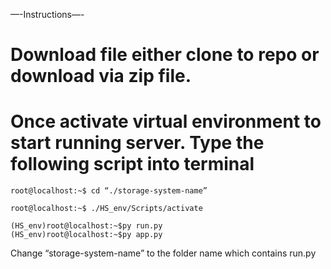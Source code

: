 —-Instructions—-
# Download file either clone to repo or download via zip file. 
# Once activate virtual environment to start running server. Type the following script into terminal

```console
root@localhost:~$ cd “./storage-system-name”

root@localhost:~$ ./HS_env/Scripts/activate

(HS_env)root@localhost:~$py run.py
(HS_env)root@localhost:~$py app.py

```
Change “storage-system-name” to the folder name which contains run.py